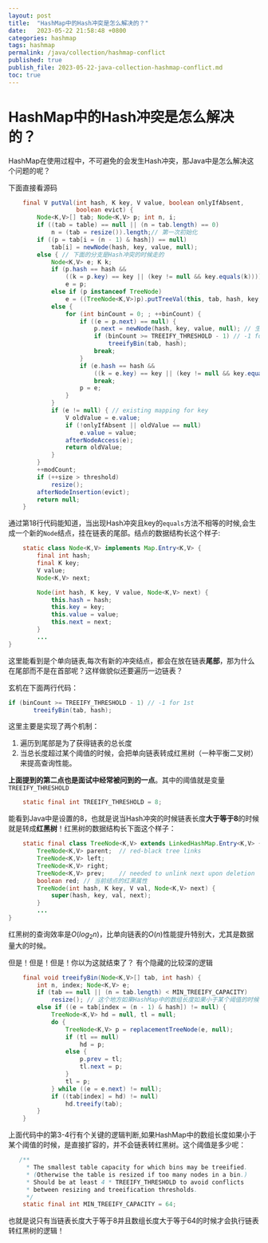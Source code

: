 ```yaml
---
layout: post
title:  "HashMap中的Hash冲突是怎么解决的？"
date:   2023-05-22 21:58:48 +0800
categories: hashmap
tags: hashmap
permalink: /java/collection/hashmap-conflict
published: true
publish_file: 2023-05-22-java-collection-hashmap-conflict.md
toc: true
---
```


# HashMap中的Hash冲突是怎么解决的？

HashMap在使用过程中，不可避免的会发生Hash冲突，那Java中是怎么解决这个问题的呢？

下面直接看源码

```java
    final V putVal(int hash, K key, V value, boolean onlyIfAbsent,
                   boolean evict) {
        Node<K,V>[] tab; Node<K,V> p; int n, i;
        if ((tab = table) == null || (n = tab.length) == 0)
            n = (tab = resize()).length;// 第一次初始化
        if ((p = tab[i = (n - 1) & hash]) == null)
            tab[i] = newNode(hash, key, value, null);
        else { // 下面的分支是Hash冲突的时候走的
            Node<K,V> e; K k;
            if (p.hash == hash &&
                ((k = p.key) == key || (key != null && key.equals(k))))
                e = p;
            else if (p instanceof TreeNode)
                e = ((TreeNode<K,V>)p).putTreeVal(this, tab, hash, key, value);
            else {
                for (int binCount = 0; ; ++binCount) {
                    if ((e = p.next) == null) {
                        p.next = newNode(hash, key, value, null); // 生成一个新的node结点，挂在链表的尾部
                        if (binCount >= TREEIFY_THRESHOLD - 1) // -1 for 1st
                            treeifyBin(tab, hash);
                        break;
                    }
                    if (e.hash == hash &&
                        ((k = e.key) == key || (key != null && key.equals(k))))
                        break;
                    p = e;
                }
            }
            if (e != null) { // existing mapping for key
                V oldValue = e.value;
                if (!onlyIfAbsent || oldValue == null)
                    e.value = value;
                afterNodeAccess(e);
                return oldValue;
            }
        }
        ++modCount;
        if (++size > threshold)
            resize();
        afterNodeInsertion(evict);
        return null;
    }
```

 通过第18行代码能知道，当出现Hash冲突且key的`equals`方法不相等的时候,会生成一个新的`Node`结点，挂在链表的尾部。结点的数据结构长这个样子:
```java
    static class Node<K,V> implements Map.Entry<K,V> {
        final int hash;
        final K key;
        V value;
        Node<K,V> next;

        Node(int hash, K key, V value, Node<K,V> next) {
            this.hash = hash;
            this.key = key;
            this.value = value;
            this.next = next;
        }
        ...
}
```

这里能看到是个单向链表,每次有新的冲突结点，都会在放在链表**尾部**，那为什么在尾部而不是在首部呢？这样做貌似还要遍历一边链表？

玄机在下面两行代码：
```java
if (binCount >= TREEIFY_THRESHOLD - 1) // -1 for 1st
       treeifyBin(tab, hash);
```

这里主要是实现了两个机制：
1. 遍历到尾部是为了获得链表的总长度
2. 当总长度超过某个阈值的时候，会把单向链表转成红黑树（一种平衡二叉树）来提高查询性能。

**上面提到的第二点也是面试中经常被问到的一点**。其中的阈值就是变量`TREEIFY_THRESHOLD` 
```java
    static final int TREEIFY_THRESHOLD = 8;
```

能看到Java中是设置的8，也就是说当Hash冲突的时候链表长度**大于等于8**的时候就是转成**红黑树**！红黑树的数据结构长下面这个样子：
```java
    static final class TreeNode<K,V> extends LinkedHashMap.Entry<K,V> {
        TreeNode<K,V> parent;  // red-black tree links
        TreeNode<K,V> left;
        TreeNode<K,V> right;
        TreeNode<K,V> prev;    // needed to unlink next upon deletion
        boolean red; // 当前结点的红黑属性
        TreeNode(int hash, K key, V val, Node<K,V> next) {
            super(hash, key, val, next);
        }
        ...
}
```
红黑树的查询效率是$O(log_2n)$，比单向链表的$O(n)$性能提升特别大，尤其是数据量大的时候。

但是！但是！但是！你以为这就结束了？
有个隐藏的比较深的逻辑
```java
    final void treeifyBin(Node<K,V>[] tab, int hash) {
        int n, index; Node<K,V> e;
        if (tab == null || (n = tab.length) < MIN_TREEIFY_CAPACITY)
            resize(); // 这个地方如果HashMap中的数组长度如果小于某个阈值的时候，是直接扩容的，并不会链表转红黑树
        else if ((e = tab[index = (n - 1) & hash]) != null) {
            TreeNode<K,V> hd = null, tl = null;
            do {
                TreeNode<K,V> p = replacementTreeNode(e, null);
                if (tl == null)
                    hd = p;
                else {
                    p.prev = tl;
                    tl.next = p;
                }
                tl = p;
            } while ((e = e.next) != null);
            if ((tab[index] = hd) != null)
                hd.treeify(tab);
        }
    }
```

上面代码中的第3-4行有个关键的逻辑判断,如果HashMap中的数组长度如果小于某个阈值的时候，是直接扩容的，并不会链表转红黑树。这个阈值是多少呢：
```java
   /**
     * The smallest table capacity for which bins may be treeified.
     * (Otherwise the table is resized if too many nodes in a bin.)
     * Should be at least 4 * TREEIFY_THRESHOLD to avoid conflicts
     * between resizing and treeification thresholds.
     */
    static final int MIN_TREEIFY_CAPACITY = 64;
```

也就是说只有当链表长度大于等于8并且数组长度大于等于64的时候才会执行链表转红黑树的逻辑！

